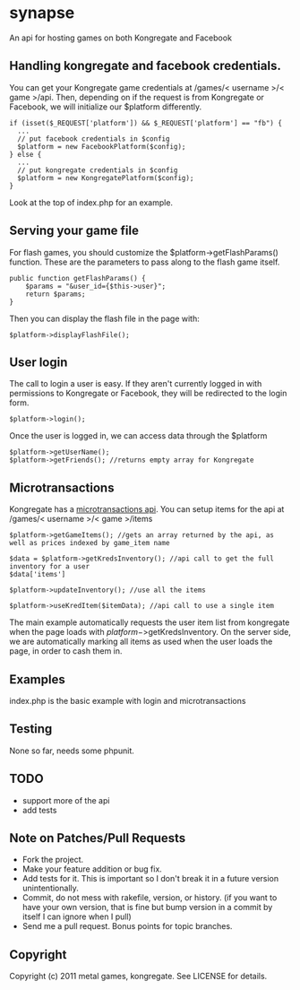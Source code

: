 # synapse

An api for hosting games on both Kongregate and Facebook

## Handling kongregate and facebook credentials.

You can get your Kongregate game credentials at /games/< username >/< game >/api. Then, depending on if the request is from Kongregate or Facebook, we will initialize our $platform differently. 

    if (isset($_REQUEST['platform']) && $_REQUEST['platform'] == "fb") {
      ...
      // put facebook credentials in $config
      $platform = new FacebookPlatform($config);	
    } else {
      ...
      // put kongregate credentials in $config
      $platform = new KongregatePlatform($config);
    }
    
Look at the top of index.php for an example.

## Serving your game file

For flash games, you should customize the $platform->getFlashParams() function. These are the parameters to pass along to the flash game itself.

    public function getFlashParams() {
    	$params = "&user_id={$this->user}";
    	return $params;
    }

Then you can display the flash file in the page with:
    
    $platform->displayFlashFile();

## User login

The call to login a user is easy. If they aren't currently logged in with permissions to Kongregate or Facebook, they will be redirected to the login form.

    $platform->login();
    
Once the user is logged in, we can access data through the $platform

    $platform->getUserName();
    $platform->getFriends(); //returns empty array for Kongregate

## Microtransactions 

Kongregate has a [microtransactions api](http://www.kongregate.com/developer_center/docs/microtransaction-client-api "Transaction API Docs").
You can setup items for the api at /games/< username >/< game >/items
    
    $platform->getGameItems(); //gets an array returned by the api, as well as prices indexed by game_item name

    $data = $platform->getKredsInventory(); //api call to get the full inventory for a user
    $data['items']
    
    $platform->updateInventory(); //use all the items
    
    $platform->useKredItem($itemData); //api call to use a single item

The main example automatically requests the user item list from kongregate when the page loads with $platform->$getKredsInventory.  On the server side, we are automatically marking all items as used when the user loads the page, in order to cash them in.

## Examples

index.php is the basic example with login and microtransactions

## Testing

None so far, needs some phpunit.

## TODO

* support more of the api
* add tests

## Note on Patches/Pull Requests

* Fork the project.
* Make your feature addition or bug fix.
* Add tests for it. This is important so I don't break it in a
  future version unintentionally.
* Commit, do not mess with rakefile, version, or history.
  (if you want to have your own version, that is fine but bump version in a commit by itself I can ignore when I pull)
* Send me a pull request. Bonus points for topic branches.

## Copyright

Copyright (c) 2011 metal games, kongregate. See LICENSE for details.

